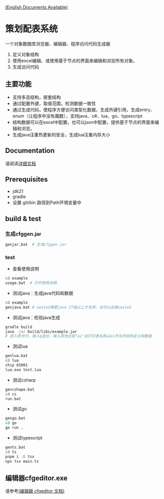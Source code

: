 [(English Documents Available)](README_EN.md)

# 策划配表系统

一个对象数据库浏览器、编辑器、程序访问代码生成器

1. 定义对象结构
2. 使用excel编辑、或使用基于节点的界面来编辑和浏览所有对象。
3. 生成访问代码


## 主要功能

* 支持多态结构，嵌套结构
* 通过配置外键，取值范围，检测数据一致性
* 通过生成代码，使程序方便访问类型化数据，生成外键引用，生成entry、enum（让程序中没有魔数），支持java、c#、lua、go、typescript
* 结构数据可以在excel中配置，也可以json中配置，提供基于节点的界面来编辑和浏览。 
* 生成java注重热更新的安全，生成lua注重内存大小

## Documentation

请阅读[详细文档](https://stallboy.github.io/cfggen)

## Prerequisites

* jdk21
* gradle
* 设置 git/bin 路径到Path环境变量中


## build & test

### 生成cfggen.jar

```bash
genjar.bat  # 生成cfggen.jar
```

### test

* 查看使用说明

```bash
cd example
usage.bat  # 打印使用说明
```

* 测试java：生成java代码和数据

```bash
cd example
genjava.bat # sealed需要java 17或以上才支持，也可以去掉sealed
```

* 测试java：检验java生成

```bash
gradle build 
java -jar build/libs/example.jar 
# 进入命令行，输入q退出，输入其他比如"ai"会打印表名称以ai开头的结构定义和数据
```

* 测试lua

```bash
genlua.bat 
cd lua
chcp 65001
lua.exe test.lua
```

* 测试csharp

```bash
gencshape.bat 
cd cs
run.bat
```
* 测试go

```bash
gengo.bat 
cd go
go run .
```

* 测试typescript

```bash
gents.bat 
cd ts
pnpm i -D tsx
npx tsx main.ts
```

## 编辑器cfgeditor.exe
请参考[(编辑器 cfgeditor 文档)](cfgeditor/README.md)
